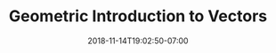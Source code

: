 ---
title: 'Geometric Introduction to Vectors'
date: 2018-11-14T19:02:50-07:00
draft: false
weight: 2
extensions:
    - katex
---